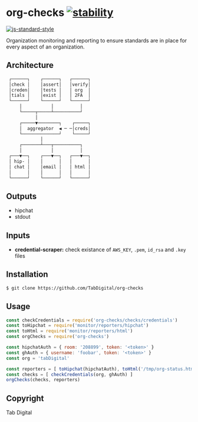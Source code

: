 # org-checks [![stability][0]][1]
[![js-standard-style][10]][11]

Organization monitoring and reporting to ensure standards are in place for
every aspect of an organization.

## Architecture
```txt
 ┌──────┐    ┌──────┐   ┌──────┐
 │check │    │assert│   │verify│
 │creden│    │tests │   │ org  │
 │tials │    │exist │   │ 2FA  │
 └──────┘    └──────┘   └──────┘
     │           │          │
     └─────┬─────┴──────────┘
           │
     ┌─────▼────────┐    ┌─────┐
     │  aggregator  ◀ ─ ─│creds│
     └──────────────┘    └─────┘
             │
     ┌───────┴───┬──────────┐
     │           │          │
 ┌───▼──┐    ┌───▼──┐   ┌───▼──┐
 │ hip- │    │      │   │      │
 │ chat │    │email │   │ html │
 │      │    │      │   │      │
 └──────┘    └──────┘   └──────┘
```

## Outputs
- hipchat
- stdout

## Inputs
- __credential-scraper:__ check existance of `AWS_KEY`, `.pem`, `id_rsa` and
  `.key` files

## Installation
```sh
$ git clone https://github.com/TabDigital/org-checks
```

## Usage
```js
const checkCredentials = require('org-checks/checks/credentials')
const toHipchat = require('monitor/reporters/hipchat')
const toHtml = require('monitor/reporters/html')
const orgChecks = require('org-checks')

const hipchatAuth = { room: '208899', token: '<token>' }
const ghAuth = { username: 'foobar', token: '<token>' }
const org = 'tabDigital'

const reporters = [ toHipchat(hipchatAuth), toHtml('/tmp/org-status.html') ]
const checks = [ checkCredentials(org, ghAuth) ]
orgChecks(checks, reporters)
```

## Copyright
Tab Digital

[0]: https://img.shields.io/badge/stability-experimental-orange.svg?style=flat-square
[1]: https://nodejs.org/api/documentation.html#documentation_stability_index
[2]: https://img.shields.io/npm/v/org-checks.svg?style=flat-square
[3]: https://npmjs.org/package/org-checks
[4]: https://img.shields.io/travis/TabDigital/org-checks/master.svg?style=flat-square
[5]: https://travis-ci.org/TabDigital/org-checks
[6]: https://img.shields.io/codecov/c/github/TabDigital/org-checks/master.svg?style=flat-square
[7]: https://codecov.io/github/TabDigital/org-checks
[8]: http://img.shields.io/npm/dm/org-checks.svg?style=flat-square
[9]: https://npmjs.org/package/org-checks
[10]: https://img.shields.io/badge/code%20style-standard-brightgreen.svg?style=flat-square
[11]: https://github.com/feross/standard
